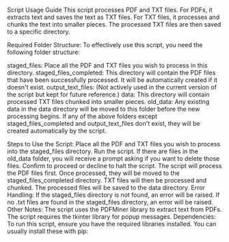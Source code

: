 Script Usage Guide
This script processes PDF and TXT files. For PDFs, it extracts text and saves the text as TXT files. For TXT files, it processes and chunks the text into smaller pieces. The processed TXT files are then saved to a specific directory.

Required Folder Structure:
To effectively use this script, you need the following folder structure:

staged_files: Place all the PDF and TXT files you wish to process in this directory.
staged_files_completed: This directory will contain the PDF files that have been successfully processed. It will be automatically created if it doesn't exist.
output_text_files: (Not actively used in the current version of the script but kept for future reference.)
data: This directory will contain processed TXT files chunked into smaller pieces.
old_data: Any existing data in the data directory will be moved to this folder before the new processing begins.
If any of the above folders except staged_files_completed and output_text_files don't exist, they will be created automatically by the script.

Steps to Use the Script:
Place all the PDF and TXT files you wish to process into the staged_files directory.
Run the script.
If there are files in the old_data folder, you will receive a prompt asking if you want to delete those files. Confirm to proceed or decline to halt the script.
The script will process the PDF files first. Once processed, they will be moved to the staged_files_completed directory.
TXT files will then be processed and chunked. The processed files will be saved to the data directory.
Error Handling:
If the staged_files directory is not found, an error will be raised.
If no .txt files are found in the staged_files directory, an error will be raised.
Other Notes:
The script uses the PDFMiner library to extract text from PDFs.
The script requires the tkinter library for popup messages.
Dependencies:
To run this script, ensure you have the required libraries installed. You can usually install these with pip:

